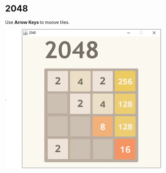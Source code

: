 # 2048

Use <b> Arrow Keys </b> to moove tiles.

![alt text](https://github.com/MaximeClmnt/2048/blob/main/Exemple3.PNG?raw=true)
